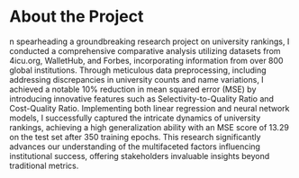 # About the Project
n spearheading a groundbreaking research project on university rankings, I conducted a comprehensive comparative analysis utilizing datasets from 4icu.org, WalletHub, and Forbes, incorporating information from over 800 global institutions. Through meticulous data preprocessing, including addressing discrepancies in university counts and name variations, I achieved a notable 10% reduction in mean squared error (MSE) by introducing innovative features such as Selectivity-to-Quality Ratio and Cost-Quality Ratio. Implementing both linear regression and neural network models, I successfully captured the intricate dynamics of university rankings, achieving a high generalization ability with an MSE score of 13.29 on the test set after 350 training epochs. This research significantly advances our understanding of the multifaceted factors influencing institutional success, offering stakeholders invaluable insights beyond traditional metrics.